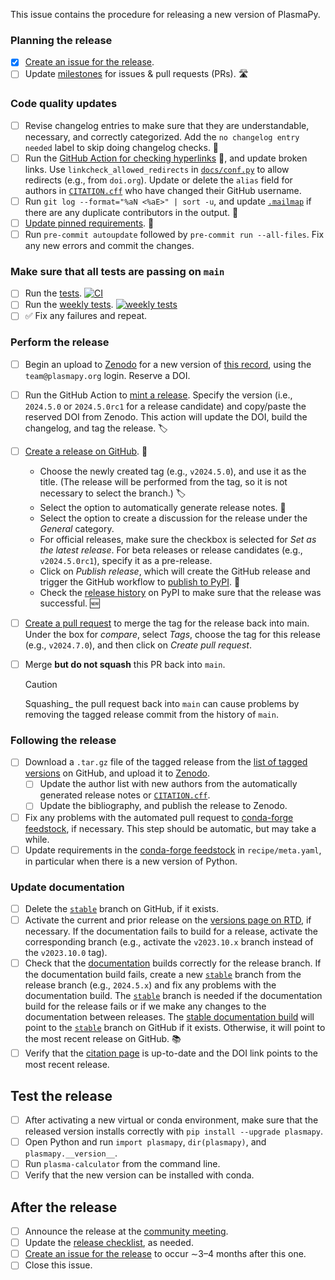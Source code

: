 [citation page]: https://docs.plasmapy.org/en/stable/about/citation.html
[`CITATION.cff`]: https://github.com/PlasmaPy/PlasmaPy/blob/main/CITATION.cff
[community meeting]: https://www.plasmapy.org/meetings/weekly
[conda-forge feedstock]: https://github.com/conda-forge/plasmapy-feedstock
[Create an issue for the release]: https://github.com/PlasmaPy/PlasmaPy/actions/workflows/create-release-issue.yml
[Create a pull request]: https://github.com/PlasmaPy/PlasmaPy/compare
[Create a release on GitHub]: https://github.com/PlasmaPy/PlasmaPy/releases/new
[`docs/about/citation.rst`]: https://github.com/PlasmaPy/PlasmaPy/blob/main/docs/about/citation.rst
[`docs/conf.py`]: https://github.com/PlasmaPy/PlasmaPy/blob/main/docs/conf.py
[documentation]: https://docs.plasmapy/org/en/stable
[Draft a new release]: https://github.com/PlasmaPy/PlasmaPy/releases/new
[GitHub Action for checking hyperlinks]: https://github.com/PlasmaPy/PlasmaPy/actions/workflows/linkcheck.yml
[list of tagged versions]: https://github.com/PlasmaPy/PlasmaPy/tags
[`.mailmap`]: https://github.com/PlasmaPy/PlasmaPy/blob/main/.mailmap
[milestones]: https://github.com/PlasmaPy/PlasmaPy/milestones
[mint a release]: https://github.com/PlasmaPy/PlasmaPy/actions/workflows/mint-release.yml
[publish to PyPI]: https://github.com/PlasmaPy/PlasmaPy/blob/main/.github/workflows/publish-to-pypi.yml
[release checklist]: https://github.com/PlasmaPy/PlasmaPy/tree/main/.github/content/release-checklist.md
[release history]: https://pypi.org/project/plasmapy/#history
[tests]: https://github.com/PlasmaPy/PlasmaPy/actions/workflows/tests.yml
[Update pinned requirements]: https://github.com/PlasmaPy/PlasmaPy/actions/workflows/update-pinned-reqs.yml
[weekly tests]: https://github.com/PlasmaPy/PlasmaPy/actions/workflows/weekly.yml
[this record]: https://zenodo.org/doi/10.5281/zenodo.6774349
[Zenodo]: https://zenodo.org/me/uploads
[stable documentation build]: https://docs.plasmapy.org/en/stable
[`stable`]: https://github.com/PlasmaPy/PlasmaPy/tree/stable
[Read the Docs]: https://readthedocs.org/projects/plasmapy
[versions page on RTD]: https://readthedocs.org/projects/plasmapy/versions/

This issue contains the procedure for releasing a new version of PlasmaPy.

### Planning the release

 - [x] [Create an issue for the release].
 - [ ] Update [milestones] for issues & pull requests (PRs). 🛣️

<!-- We have had less need of a feature freeze as the package has become more mature, but we may wish to add this back in the future.
 - [ ] About three weeks before a minor or major release, announce that a feature freeze will occur one week before the anticipated release date. Only pull requests with a limited scope that do not significantly change functionality should be merged during the feature freeze.
 - [ ] Begin a code freeze about two weekdays before a release. Only bugfixes and pull requests that are directly related to the release should be merged during the code freeze.
-->

### Code quality updates

 - [ ] Revise changelog entries to make sure that they are understandable, necessary, and correctly categorized. Add the `no changelog entry needed` label to skip doing changelog checks. 📜
 - [ ] Run the [GitHub Action for checking hyperlinks] 🔗, and update broken links. Use `linkcheck_allowed_redirects` in [`docs/conf.py`] to allow redirects (e.g., from `doi.org`). Update or delete the `alias` field for authors in [`CITATION.cff`] who have changed their GitHub username.
 - [ ] Run `git log --format="%aN <%aE>" | sort -u`, and update [`.mailmap`] if there are any duplicate contributors in the output. 📧
 - [ ] [Update pinned requirements]. 📍
 - [ ] Run `pre-commit autoupdate` followed by `pre-commit run --all-files`. Fix any new errors and commit the changes.

### Make sure that all tests are passing on `main`

 - [ ] Run the [tests]. [![CI](https://github.com/PlasmaPy/PlasmaPy/actions/workflows/tests.yml/badge.svg?branch=main)](https://github.com/PlasmaPy/PlasmaPy/actions/workflows/tests.yml)
 - [ ] Run the [weekly tests]. [![weekly tests](https://github.com/PlasmaPy/PlasmaPy/actions/workflows/weekly.yml/badge.svg?branch=main)](https://github.com/PlasmaPy/PlasmaPy/actions/workflows/weekly-tests.yml)
 - [ ] ✅ Fix any failures and repeat.

### Perform the release

 - [ ] Begin an upload to [Zenodo] for a new version of [this record], using the `team@plasmapy.org` login. Reserve a DOI.
 - [ ] Run the GitHub Action to [mint a release]. Specify the version (i.e., `2024.5.0` or `2024.5.0rc1` for a release candidate) and copy/paste the reserved DOI from Zenodo.  This action will update the DOI, build the changelog, and tag the release. 🏷️
 - [ ] [Create a release on GitHub]. 🚀
   - Choose the newly created tag (e.g., `v2024.5.0`), and use it as the title. (The release will be performed from the tag, so it is not necessary to select the branch.) 🏷️
   - Select the option to automatically generate release notes. 📜
   - Select the option to create a discussion for the release under the _General_ category.
   - For official releases, make sure the checkbox is selected for _Set as the latest release_. For beta releases or release candidates (e.g., `v2024.5.0rc1`), specify it as a pre-release.
   - Click on _Publish release_, which will create the GitHub release and trigger the GitHub workflow to [publish to PyPI]. 🚀
   - Check the [release history] on PyPI to make sure that the release was successful. 🆕
 - [ ] [Create a pull request] to merge the tag for the release back into main. Under the box for _compare_, select _Tags_, choose the tag for this release (e.g., `v2024.7.0`), and then click on _Create pull request_.
 - [ ] Merge **but do not squash** this PR back into `main`.

   > [!CAUTION]
   > Squashing_ the pull request back into `main` can cause problems by removing the tagged release commit from the history of `main`.  <!-- This happened in #2630. -->

<!-- Creating the pull request *from the tag* prevents us from accidentally deleting the release branch. -->
<!-- We might be able to modify the `mint-release.yml` workflow by having it automatically create the pull request back into `main`, but we'd want to keep a note *not to squash merge* the resulting PRs. -->

### Following the release

 - [ ] Download a `.tar.gz` file of the tagged release from the [list of tagged versions] on GitHub, and upload it to [Zenodo].
   - [ ] Update the author list with new authors from the automatically generated release notes or [`CITATION.cff`].
   - [ ] Update the bibliography, and publish the release to Zenodo.
 - [ ] Fix any problems with the automated pull request to [conda-forge feedstock], if necessary. This step should be automatic, but may take a while.
 - [ ] Update requirements in the [conda-forge feedstock] in `recipe/meta.yaml`, in particular when there is a new version of Python.

### Update documentation

 - [ ] Delete the [`stable`] branch on GitHub, if it exists.
 - [ ] Activate the current and prior release on the [versions page on RTD], if necessary. If the documentation fails to build for a release, activate the corresponding branch (e.g., activate the `v2023.10.x` branch instead of the `v2023.10.0` tag). <!-- true example! -->
 - [ ] Check that the [documentation] builds correctly for the release branch. If the documentation build fails, create a new [`stable`] branch from the release branch (e.g., `2024.5.x`) and fix any problems with the documentation build. The [`stable`] branch is needed if the documentation build for the release fails or if we make any changes to the documentation between releases. The [stable documentation build] will point to the [`stable`] branch on GitHub if it exists. Otherwise, it will point to the most recent release on GitHub. 📚
 - [ ] Verify that the [citation page] is up-to-date and the DOI link points to the most recent release.

## Test the release

 - [ ] After activating a new virtual or conda environment, make sure that the released version installs correctly with `pip install --upgrade plasmapy`.
 - [ ] Open Python and run `import plasmapy`, `dir(plasmapy)`, and `plasmapy.__version__`.
 - [ ] Run `plasma-calculator` from the command line.
 - [ ] Verify that the new version can be installed with conda.

## After the release

 - [ ] Announce the release at the [community meeting].
 - [ ] Update the [release checklist], as needed.
 - [ ] [Create an issue for the release] to occur ∼3–4 months after this one.
 - [ ] Close this issue.
